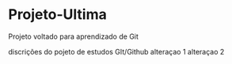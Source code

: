 # Projeto-Ultima
Projeto voltado para aprendizado de Git

discrições do pojeto de estudos GIt/Github
 alteraçao 1
 alteraçao 2